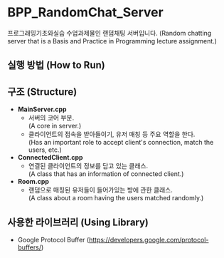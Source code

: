 # BPP_RandomChat_Server

프로그래밍기초와실습 수업과제물인 랜덤채팅 서버입니다. (Random chatting server that is a Basis and Practice in Programming lecture assignment.)

## 실행 방법 (How to Run)

## 구조 (Structure)

* **MainServer.cpp**
  * 서버의 코어 부분.  
    (A core in server.)
  * 클라이언트의 접속을 받아들이기, 유저 매칭 등 주요 역할을 한다.  
    (Has an important role to accept client's connection, match the users, etc.)
* **ConnectedClient.cpp**
  * 연결된 클라이언트의 정보를 담고 있는 클래스.  
    (A class that has an information of connected client.)
* **Room.cpp**
  * 랜덤으로 매칭된 유저들이 들어가있는 방에 관한 클래스.  
    (A class about a room having the users matched randomly.)

## 사용한 라이브러리 (Using Library)

* Google Protocol Buffer (<https://developers.google.com/protocol-buffers/>)